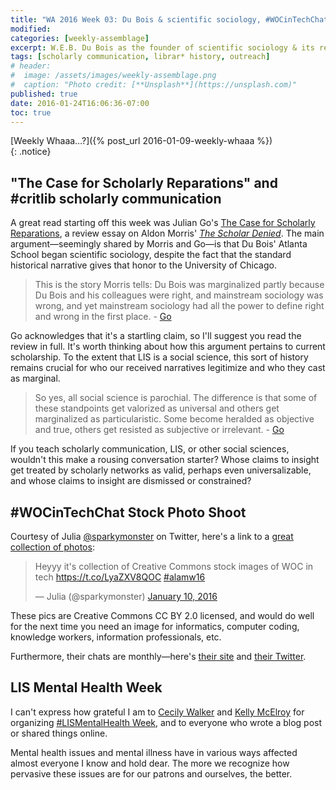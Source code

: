 ```yaml
---
title: "WA 2016 Week 03: Du Bois & scientific sociology, #WOCinTechChat stock photos, LIS Mental Health Week"
modified:
categories: [weekly-assemblage]
excerpt: W.E.B. Du Bois as the founder of scientific sociology & its relevance for LIS; &#35;WOCinTechChat stock photos; LIS Mental Health Week.
tags: [scholarly communication, librar* history, outreach]
# header:
#  image: /assets/images/weekly-assemblage.png
#  caption: "Photo credit: [**Unsplash**](https://unsplash.com)"
published: true
date: 2016-01-24T16:06:36-07:00
toc: true
---
```

  
[Weekly Whaaa…?]({% post_url 2016-01-09-weekly-whaaa %})  
{: .notice}  
 
## "The Case for Scholarly Reparations" and #critlib scholarly communication  

A great read starting off this week was Julian Go's [The Case for Scholarly Reparations](http://berkeleyjournal.org/2016/01/the-case-for-scholarly-reparations/), a review essay on Aldon Morris' [_The Scholar Denied_](https://www.worldcat.org/oclc/894557414). The main argument—seemingly shared by Morris and Go—is that Du Bois' Atlanta School began scientific sociology, despite the fact that the standard historical narrative gives that honor to the University of Chicago.   

> This is the story Morris tells: Du Bois was marginalized partly because Du Bois and his colleagues were right, and mainstream sociology was wrong, and yet mainstream sociology had all the power to define right and wrong in the first place. - [Go](http://berkeleyjournal.org/2016/01/the-case-for-scholarly-reparations/)  

Go acknowledges that it's a startling claim, so I'll suggest you read the review in full. It's worth thinking about how this argument pertains to current scholarship. To the extent that LIS is a social science, this sort of history remains crucial for who our received narratives legitimize and who they cast as marginal.  

> So yes, all social science is parochial. The difference is that some of these standpoints get valorized as universal and others get marginalized as particularistic. Some become heralded as objective and true, others get resisted as subjective or irrelevant. - [Go](http://berkeleyjournal.org/2016/01/the-case-for-scholarly-reparations/)  

If you teach scholarly communication, LIS, or other social sciences, wouldn't this make a rousing conversation starter? Whose claims to insight get treated by scholarly networks as valid, perhaps even universalizable, and whose claims to insight are dismissed or constrained?    

## #WOCinTechChat Stock Photo Shoot  

Courtesy of Julia [@sparkymonster](https://twitter.com/sparkymonster/) on Twitter, here's a link to a [great collection of photos](http://www.wocintechchat.com/blog/wocintechphotos):  

<blockquote class="twitter-tweet" data-lang="en"><p lang="en" dir="ltr">Heyyy it&#39;s collection of Creative Commons stock images of WOC in tech <a href="https://t.co/LyaZXV8QOC">https://t.co/LyaZXV8QOC</a> <a href="https://twitter.com/hashtag/alamw16?src=hash">#alamw16</a></p>&mdash; Julia (@sparkymonster) <a href="https://twitter.com/sparkymonster/status/686231074150678529">January 10, 2016</a></blockquote>
<script async src="//platform.twitter.com/widgets.js" charset="utf-8"></script>

These pics are Creative Commons CC BY 2.0 licensed, and would do well for the next time you need an image for informatics, computer coding, knowledge workers, information professionals, etc.  

Furthermore, their chats are monthly—here's [their site](http://www.wocintechchat.com/) and [their Twitter](https://twitter.com/wocintechchat).  

## LIS Mental Health Week  

I can't express how grateful I am to [Cecily Walker](http://cecily.info/) and [Kelly McElroy](http://kellymce.tumblr.com/) for organizing [#LISMentalHealth Week](http://cecily.info/2016/01/24/the-compendium-of-lismentalhealth-blog-posts/), and to everyone who wrote a blog post or shared things online.  

Mental health issues and mental illness have in various ways affected almost everyone I know and hold dear. The more we recognize how pervasive these issues are for our patrons and ourselves, the better.  